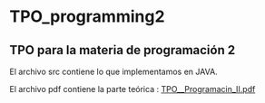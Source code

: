# TPO_programming2
## TPO para la materia de programación 2
 
 El archivo src contiene lo que implementamos en JAVA.
 
  El archivo pdf contiene la parte teórica :
[TPO__Programacin_II.pdf](https://github.com/candelaesquivel/TPO_programming2/files/9329964/TPO__Programacin_II.pdf)
